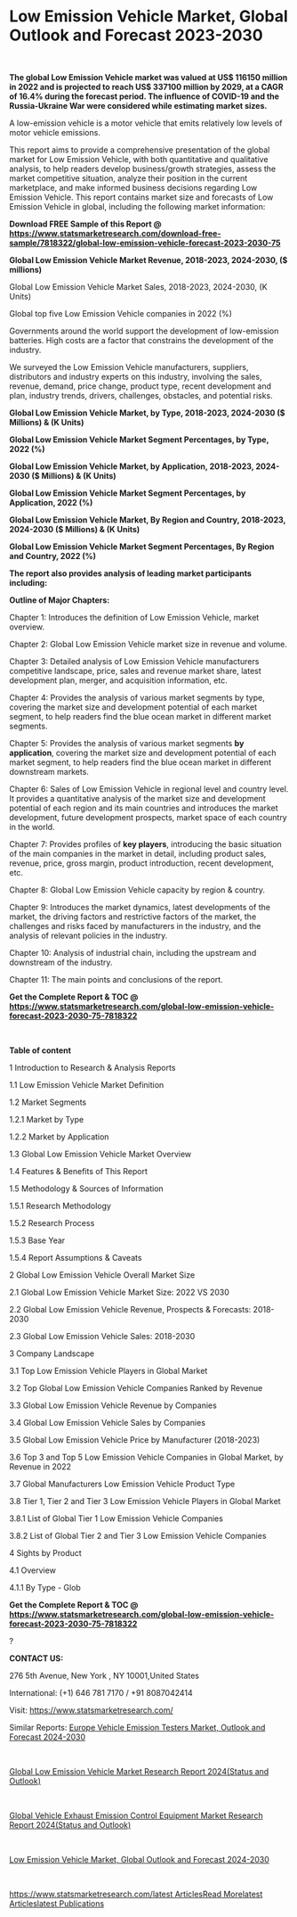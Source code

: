 <h1>Low Emission Vehicle Market, Global Outlook and Forecast 2023-2030</h1><br/><p><strong>The global Low Emission Vehicle market was valued at US$ 116150 million in 2022 and is projected to reach US$ 337100 million by 2029, at a <strong>CAGR</strong> of 16.4% during the forecast period. The influence of COVID-19 and the Russia-Ukraine War were considered while estimating market sizes.</strong></p>
 
 
 
 <p>A low-emission vehicle is a motor vehicle that emits relatively low levels of motor vehicle emissions.</p>
 
 
 
 <p>This report aims to provide a comprehensive presentation of the global market for Low Emission Vehicle, with both quantitative and qualitative analysis, to help readers develop business/growth strategies, assess the market competitive situation, analyze their position in the current marketplace, and make informed business decisions regarding Low Emission Vehicle. This report contains market size and forecasts of Low Emission Vehicle in global, including the following market information:</p>
 
 
 
 <p><strong>Download FREE Sample of this Report @ <a href="https://www.statsmarketresearch.com/download-free-sample/7818322/global-low-emission-vehicle-forecast-2023-2030-75">https://www.statsmarketresearch.com/download-free-sample/7818322/global-low-emission-vehicle-forecast-2023-2030-75</a></strong></p>
 
 
 
 <p><strong>Global Low Emission Vehicle Market Revenue, 2018-2023, 2024-2030, ($ millions)</strong></p>
 
 
 
 <p>Global Low Emission Vehicle Market Sales, 2018-2023, 2024-2030, (K Units)</p>
 
 
 
 <p>Global top five Low Emission Vehicle companies in 2022 (%)</p>
 
 
 
 <p>Governments around the world support the development of low-emission batteries. High costs are a factor that constrains the development of the industry.</p>
 
 
 
 <p>We surveyed the Low Emission Vehicle manufacturers, suppliers, distributors and industry experts on this industry, involving the sales, revenue, demand, price change, product type, recent development and plan, industry trends, drivers, challenges, obstacles, and potential risks.</p>
 
 
 
 <p><strong>Global Low Emission Vehicle Market, by Type, 2018-2023, 2024-2030 ($ Millions) & (K Units)</strong></p>
 
 
 
 <p><strong>Global Low Emission Vehicle Market Segment Percentages, by Type, 2022 (%)</strong></p>
 
 
 
 <p><strong>Global Low Emission Vehicle Market, <strong>by Application</strong>, 2018-2023, 2024-2030 ($ Millions) & (K Units)</strong></p>
 
 
 
 <p><strong>Global Low Emission Vehicle Market Segment Percentages, <strong>by Application</strong>, 2022 (%)</strong></p>
 
 
 
 <p><strong>Global Low Emission Vehicle Market, By Region and Country, 2018-2023, 2024-2030 ($ Millions) & (K Units)</strong></p>
 
 
 
 <p><strong>Global Low Emission Vehicle Market Segment Percentages, By Region and Country, 2022 (%)</strong></p>
 
 
 
 <p><strong>The report also provides analysis of leading market participants including:</strong></p>
 
 
 
 <p><strong>Outline of Major Chapters:</strong></p>
 
 
 
 <p>Chapter 1: Introduces the definition of Low Emission Vehicle, market overview.</p>
 
 
 
 <p>Chapter 2: Global Low Emission Vehicle market size in revenue and volume.</p>
 
 
 
 <p>Chapter 3: Detailed analysis of Low Emission Vehicle manufacturers competitive landscape, price, sales and revenue market share, latest development plan, merger, and acquisition information, etc.</p>
 
 
 
 <p>Chapter 4: Provides the analysis of various market segments by type, covering the market size and development potential of each market segment, to help readers find the blue ocean market in different market segments.</p>
 
 
 
 <p>Chapter 5: Provides the analysis of various market segments <strong>by application</strong>, covering the market size and development potential of each market segment, to help readers find the blue ocean market in different downstream markets.</p>
 
 
 
 <p>Chapter 6: Sales of Low Emission Vehicle in regional level and country level. It provides a quantitative analysis of the market size and development potential of each region and its main countries and introduces the market development, future development prospects, market space of each country in the world.</p>
 
 
 
 <p>Chapter 7: Provides profiles of <strong>key players</strong>, introducing the basic situation of the main companies in the market in detail, including product sales, revenue, price, gross margin, product introduction, recent development, etc.</p>
 
 
 
 <p>Chapter 8: Global Low Emission Vehicle capacity by region & country.</p>
 
 
 
 <p>Chapter 9: Introduces the market dynamics, latest developments of the market, the driving factors and restrictive factors of the market, the challenges and risks faced by manufacturers in the industry, and the analysis of relevant policies in the industry.</p>
 
 
 
 <p>Chapter 10: Analysis of industrial chain, including the upstream and downstream of the industry.</p>
 
 
 
 <p>Chapter 11: The main points and conclusions of the report.</p>
 
 
 
 <div><b>Get the Complete Report & TOC @ <a href="https://www.statsmarketresearch.com/global-low-emission-vehicle-forecast-2023-2030-75-7818322">https://www.statsmarketresearch.com/global-low-emission-vehicle-forecast-2023-2030-75-7818322</a></b></div>
 
 
 
 <p><br />
 
 <b>Table of content</b></p>
 
 
 
 <p>1 Introduction to Research & Analysis Reports<br />
 
 1.1 Low Emission Vehicle Market Definition<br />
 
 1.2 Market Segments<br />
 
 1.2.1 Market by Type<br />
 
 1.2.2 Market by Application<br />
 
 1.3 Global Low Emission Vehicle Market Overview<br />
 
 1.4 Features & Benefits of This Report<br />
 
 1.5 Methodology & Sources of Information<br />
 
 1.5.1 Research Methodology<br />
 
 1.5.2 Research Process<br />
 
 1.5.3 Base Year<br />
 
 1.5.4 Report Assumptions & Caveats<br />
 
 2 Global Low Emission Vehicle Overall Market Size<br />
 
 2.1 Global Low Emission Vehicle Market Size: 2022 VS 2030<br />
 
 2.2 Global Low Emission Vehicle Revenue, Prospects & Forecasts: 2018-2030<br />
 
 2.3 Global Low Emission Vehicle Sales: 2018-2030<br />
 
 3 Company Landscape<br />
 
 3.1 Top Low Emission Vehicle Players in Global Market<br />
 
 3.2 Top Global Low Emission Vehicle Companies Ranked by Revenue<br />
 
 3.3 Global Low Emission Vehicle Revenue by Companies<br />
 
 3.4 Global Low Emission Vehicle Sales by Companies<br />
 
 3.5 Global Low Emission Vehicle Price by Manufacturer (2018-2023)<br />
 
 3.6 Top 3 and Top 5 Low Emission Vehicle Companies in Global Market, by Revenue in 2022<br />
 
 3.7 Global Manufacturers Low Emission Vehicle Product Type<br />
 
 3.8 Tier 1, Tier 2 and Tier 3 Low Emission Vehicle Players in Global Market<br />
 
 3.8.1 List of Global Tier 1 Low Emission Vehicle Companies<br />
 
 3.8.2 List of Global Tier 2 and Tier 3 Low Emission Vehicle Companies<br />
 
 4 Sights by Product<br />
 
 4.1 Overview<br />
 
 4.1.1 By Type - Glob</p>
 
 
 
 <div><b>Get the Complete Report & TOC @ <a href="https://www.statsmarketresearch.com/global-low-emission-vehicle-forecast-2023-2030-75-7818322">https://www.statsmarketresearch.com/global-low-emission-vehicle-forecast-2023-2030-75-7818322</a></b></div>
 
 
 
 <p>? </p>
 
 
 
 <p><b>CONTACT US:</b><br />
 
 276 5th Avenue, New York , NY 10001,United States<br />
 
 International: (+1) 646 781 7170 / +91 8087042414<br />
 
 Visit: <a href="https://www.statsmarketresearch.com/">https://www.statsmarketresearch.com/</a><br />
 
 Similar Reports: <a href="https://www.statsmarketresearch.com/global-low-emission-vehicle-forecast-2023-2030-75-7818322">Europe Vehicle Emission Testers Market, Outlook and Forecast 2024-2030</a><br />
 
 <br />
 
 <a href="https://www.statsmarketresearch.com/global-low-emission-vehicle-forecast-2023-2030-75-7818322">Global Low Emission Vehicle Market Research Report 2024(Status and Outlook)</a><br />
 
 <br />
 
 <a href="https://www.statsmarketresearch.com/global-low-emission-vehicle-forecast-2023-2030-75-7818322">Global Vehicle Exhaust Emission Control Equipment Market Research Report 2024(Status and Outlook)</a><br />
 
 <br />
 
 <a href="https://www.statsmarketresearch.com/global-low-emission-vehicle-forecast-2023-2030-75-7818322">Low Emission Vehicle Market, Global Outlook and Forecast 2024-2030</a><br />
 
 <br />
 
 <a href="https://gyeongbokgung.com">https://www.statsmarketresearch.com/</a><a href="https://hallyeomaritime.com">latest Articles</a><a href="https://jingwansa.com">Read More</a><a href="https://nguoiviet.jp/">latest Articles</a><a href="https://www.intelmarketresearch.com/">latest Publications</a></p>